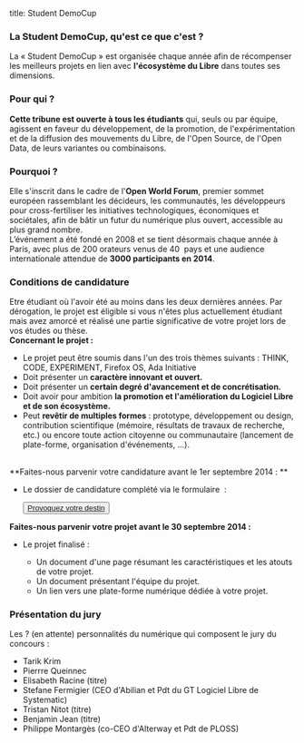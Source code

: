 title: Student DemoCup

### La Student DemoCup, qu'est ce que c'est ?

La « Student DemoCup » est organisée chaque année afin de récompenser les meilleurs projets en lien avec **l'écosystème du Libre** dans toutes ses dimensions.

### Pour qui ?

**Cette tribune est ouverte à tous les étudiants** qui, seuls ou par équipe, agissent en faveur du développement, de la promotion, de l'expérimentation et de la diffusion des mouvements du Libre, de l'Open Source, de l'Open Data, de leurs variantes ou combinaisons.

### Pourquoi ?

Elle s'inscrit dans le cadre de l'**Open World Forum**, premier sommet européen rassemblant les décideurs, les communautés, les développeurs pour cross-fertiliser les initiatives technologiques, économiques et sociétales, afin de bâtir un futur du numérique plus ouvert, accessible au plus grand nombre. <br>
L’événement a été fondé en 2008 et se tient désormais chaque année à Paris, avec plus de 200 orateurs venus de 40  pays et une audience internationale attendue de **3000 participants en 2014**. 

### Conditions de candidature

Etre étudiant où l'avoir été au moins dans les deux dernières années. Par dérogation, le projet est éligible si vous n'êtes plus actuellement étudiant mais avez amorcé et réalisé une partie significative de votre projet lors de vos études ou thèse. <br>
**Concernant le projet :**

- Le projet peut être soumis dans l'un des trois thèmes suivants : THINK, CODE, EXPERIMENT, Firefox OS, Ada Initiative
- Doit présenter un **caractère innovant et ouvert.**
- Doit présenter un **certain degré d'avancement et de concrétisation.**
- Doit avoir pour ambition **la promotion et l'amélioration du Logiciel Libre et de son écosystème.**
- Peut **revêtir de multiples formes** : prototype, développement ou design, contribution scientifique (mémoire, résultats de travaux de recherche, etc.) ou encore toute action citoyenne ou communautaire (lancement de plate-forme, organisation d'événements, ...).  <br><br>

**Faites-nous parvenir votre candidature avant le 1er septembre 2014 : **

- Le dossier de candidature complété via le formulaire  :
	<!-- <form action="">
		<label for="categories">Catégories : Think/Code/ Experiment</label><input type="text" name="categories">
		<label for="porteur_du_projet">Porteur du projet </label><input type="text" name="porteur">
		<label for="etablissement">Etablissement /entreprise</label><input type="text" name="etablissement">
		<label for="intervenants">Autres intervenants</label><input type="text" name="intervenants">
		<label for="resume">Résumé du projet (1000  caractères)</label><input type="textarea" name="resume">
	</form> -->

  <button type="button">
    <a href="">Provoquez votre destin</a>
  </button>

**Faites-nous parvenir votre projet avant le 30 septembre 2014 :**

- Le projet finalisé : 

	- Un document d'une page résumant les caractéristiques et les atouts de votre projet.
	- Un document présentant l'équipe du projet.
	- Un lien vers une plate-forme numérique dédiée à votre projet.

### Présentation du jury

Les ? (en attente) personnalités du numérique qui composent le jury du concours :

- Tarik Krim
- Pierrre Queinnec
- Elisabeth Racine (titre)
- Stefane Fermigier (CEO d'Abilian et Pdt du GT Logiciel Libre de Systematic)
- Tristan Nitot (titre)
- Benjamin Jean (titre)
- Philippe Montargès (co-CEO d'Alterway et Pdt de PLOSS)
